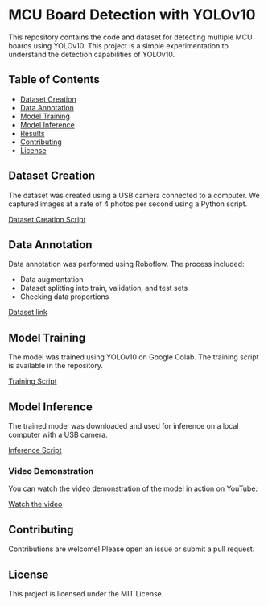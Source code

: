 # MCU Board Detection with YOLOv10

This repository contains the code and dataset for detecting multiple MCU boards using YOLOv10. This project is a simple experimentation to understand the detection capabilities of YOLOv10.

## Table of Contents

- [Dataset Creation](#dataset-creation)
- [Data Annotation](#data-annotation)
- [Model Training](#model-training)
- [Model Inference](#model-inference)
- [Results](#results)
- [Contributing](#contributing)
- [License](#license)

## Dataset Creation

The dataset was created using a USB camera connected to a computer. We captured images at a rate of 4 photos per second using a Python script.

[Dataset Creation Script](https://github.com/fitranurmayadi/yolov10_testing_mcu_detection/blob/main/Create%20dataset)

## Data Annotation

Data annotation was performed using Roboflow. The process included:
- Data augmentation
- Dataset splitting into train, validation, and test sets
- Checking data proportions

[Dataset link](https://universe.roboflow.com/uji-coba-yolov8/mcu-board-detection)

## Model Training

The model was trained using YOLOv10 on Google Colab. The training script is available in the repository.

[Training Script](https://github.com/fitranurmayadi/yolov10_testing_mcu_detection/blob/main/Train)

## Model Inference

The trained model was downloaded and used for inference on a local computer with a USB camera.

[Inference Script](https://github.com/fitranurmayadi/yolov10_testing_mcu_detection/blob/main/Inference)


### Video Demonstration

You can watch the video demonstration of the model in action on YouTube:

[Watch the video](https://youtu.be/csLNx4I1xVw)

## Contributing

Contributions are welcome! Please open an issue or submit a pull request.

## License

This project is licensed under the MIT License.
